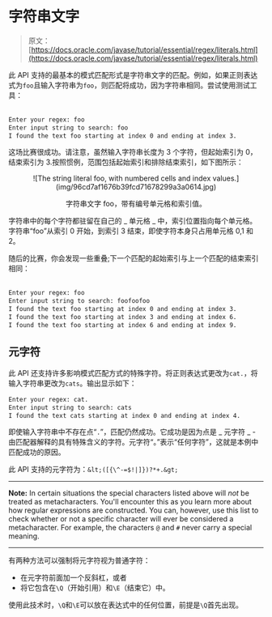 # 字符串文字

> 原文： [https://docs.oracle.com/javase/tutorial/essential/regex/literals.html](https://docs.oracle.com/javase/tutorial/essential/regex/literals.html)

此 API 支持的最基本的模式匹配形式是字符串文字的匹配。例如，如果正则表达式为`foo`且输入字符串为`foo`，则匹配将成功，因为字符串相同。尝试使用测试工具：

```

Enter your regex: foo
Enter input string to search: foo
I found the text foo starting at index 0 and ending at index 3.

```

这场比赛很成功。请注意，虽然输入字符串长度为 3 个字符，但起始索引为 0，结束索引为 3.按照惯例，范围包括起始索引和排除结束索引，如下图所示：

<center>![The string literal foo, with numbered cells and index values.](img/96cd7af1676b39fcd71678299a3a0614.jpg)

字符串文字 foo，带有编号单元格和索引值。

</center>

字符串中的每个字符都驻留在自己的 _ 单元格 _ 中，索引位置指向每个单元格。字符串“foo”从索引 0 开始，到索引 3 结束，即使字符本身只占用单元格 0,1 和 2。

随后的比赛，你会发现一些重叠;下一个匹配的起始索引与上一个匹配的结束索引相同：

```

Enter your regex: foo
Enter input string to search: foofoofoo
I found the text foo starting at index 0 and ending at index 3.
I found the text foo starting at index 3 and ending at index 6.
I found the text foo starting at index 6 and ending at index 9.

```

## 元字符

此 API 还支持许多影响模式匹配方式的特殊字符。将正则表达式更改为`cat.`，将输入字符串更改为`cats`。输出显示如下：

```
Enter your regex: cat.
Enter input string to search: cats
I found the text cats starting at index 0 and ending at index 4.

```

即使输入字符串中不存在点“`.`”，匹配仍然成功。它成功是因为点是 _ 元字符 _ - 由匹配器解释的具有特殊含义的字符。元字符“。”表示“任何字符”，这就是本例中匹配成功的原因。

此 API 支持的元字符为：`&lt;([{\^-=$!|]})?*+.&gt;`

* * *

**Note:** In certain situations the special characters listed above will _not_ be treated as metacharacters. You'll encounter this as you learn more about how regular expressions are constructed. You can, however, use this list to check whether or not a specific character will ever be considered a metacharacter. For example, the characters `@` and `#` never carry a special meaning.

* * *

有两种方法可以强制将元字符视为普通字符：

*   在元字符前面加一个反斜杠，或者
*   将它包含在`\Q`（开始引用）和`\E`（结束它）中。

使用此技术时，`\Q`和`\E`可以放在表达式中的任何位置，前提是`\Q`首先出现。
